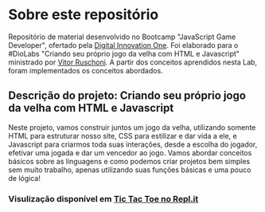 # Sobre este repositório

Repositório de material desenvolvido no Bootcamp "JavaScript Game Developer", ofertado pela [Digital Innovation One](https://web.digitalinnovation.one/). Foi elaborado para o #DioLabs "Criando seu próprio jogo da velha com HTML e Javascript" ministrado por [Vitor Ruschoni](https://github.com/ruschoni02). A partir dos conceitos aprendidos nesta Lab, foram implementados os conceitos abordados.
 
## Descrição do projeto: Criando seu próprio jogo da velha com HTML e Javascript

Neste projeto, vamos construir juntos um jogo da velha, utilizando somente HTML para estruturar nosso site, CSS para estilizar e dar vida a ele, e Javascript para criarmos toda suas interações, desde a escolha do jogador, efetivar uma jogada e dar um vencedor ao jogo. Vamos abordar conceitos básicos sobre as linguagens e como podemos criar projetos bem simples sem muito trabalho, apenas utilizando suas funções básicas e uma pouco de lógica!

### Visulização disponível em [Tic Tac Toe no Repl.it](https://hashlawniet.lauanyreis1.repl.co/)